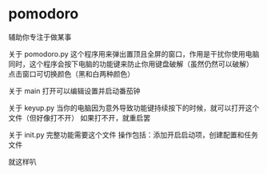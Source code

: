 # pomodoro

辅助你专注于做某事

关于 pomodoro.py
这个程序用来弹出置顶且全屏的窗口，作用是干扰你使用电脑
同时，这个程序会按下电脑的功能键来防止你用键盘破解（虽然仍然可以破解）
点击窗口可切换颜色（黑和白两种颜色）

关于 main
打开可以编辑设置并启动番茄钟

关于 keyup.py
当你的电脑因为意外导致功能键持续按下的时候，就可以打开这个文件（但好像打不开）
如果打不开，就重启罢

关于 init.py
完整功能需要这个文件
操作包括：添加开启启动项，创建配置和任务文件

就这样叭

